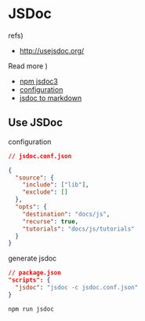 # JSDoc

refs)

* http://usejsdoc.org/

Read more )

* [npm jsdoc3](https://www.npmjs.com/package/jsdoc)
* [configuration](http://usejsdoc.org/about-configuring-jsdoc.html)
* [jsdoc to markdown](https://github.com/jsdoc2md/jsdoc-to-markdown)

## Use JSDoc

configuration

```json
// jsdoc.conf.json

{
  "source": {
    "include": ["lib"],
    "exclude": []
  },
  "opts": {
    "destination": "docs/js",
    "recurse": true,
    "tutorials": "docs/js/tutorials"
  }
}
```

generate jsdoc

```json
// package.json
"scripts": {
  "jsdoc": "jsdoc -c jsdoc.conf.json"
}
```

```
npm run jsdoc
```